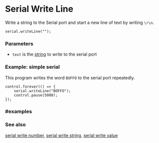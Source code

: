 # Serial Write Line

Write a string to the Serial port and start a new line of text
by writing `\r\n`.

```sig
serial.writeLine("");
```

### Parameters

* `text` is the [string](/types/string) to write to the serial port

### Example: simple serial

This program writes the word `BOFFO` to the serial port repeatedly.

```blocks
control.forever(() => {
    serial.writeLine("BOFFO");
    control.pause(5000);
});
```

### #examples

### See also

[serial write number](/reference/serial/write-number),
[serial write string](/reference/serial/write-string),
[serial write value](/reference/serial/write-value)

